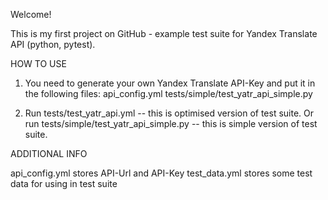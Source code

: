 Welcome!

This is my first project on GitHub - example test suite for Yandex Translate API (python, pytest).


HOW TO USE

1. You need to generate your own Yandex Translate API-Key and put it in the following files:
api_config.yml
tests/simple/test_yatr_api_simple.py


2. Run tests/test_yatr_api.yml -- this is optimised version of test suite.
Or run tests/simple/test_yatr_api_simple.py -- this is simple version of test suite.


ADDITIONAL INFO

api_config.yml stores API-Url and API-Key 
test_data.yml stores some test data for using in test suite

